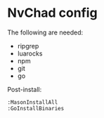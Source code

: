 # NvChad config
The following are needed:
* ripgrep
* luarocks
* npm
* git
* go

Post-install:
```vim
:MasonInstallAll
:GoInstallBinaries
```
